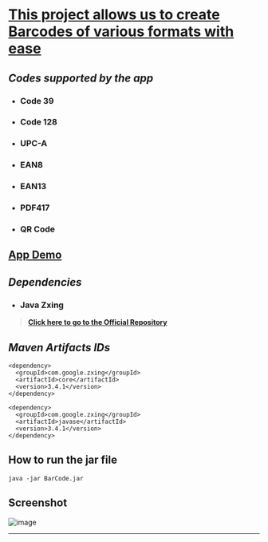 # <ins>This project allows us to create Barcodes of various formats with ease</ins>

## _**Codes supported by the app**_ 

* ### Code 39
* ### Code 128
* ###  UPC-A
* ### EAN8
* ### EAN13
* ### PDF417
* ### QR Code

## [App Demo](https://youtu.be/fYICUKWAxAI)

## _**Dependencies**_ 
* ### Java Zxing
> [__Click here to go to the Official Repository__](https://github.com/zxing/zxing)

## _**Maven Artifacts IDs**_ 

	<dependency>
	  <groupId>com.google.zxing</groupId>
	  <artifactId>core</artifactId>
	  <version>3.4.1</version>
	</dependency>

	<dependency>
	  <groupId>com.google.zxing</groupId>
	  <artifactId>javase</artifactId>
	  <version>3.4.1</version>
	</dependency>
## How to run the jar file

	java -jar BarCode.jar
## Screenshot
![image](https://github.com/user-attachments/assets/1dee8e9b-6176-4bd1-976a-448309b08b95)
***
